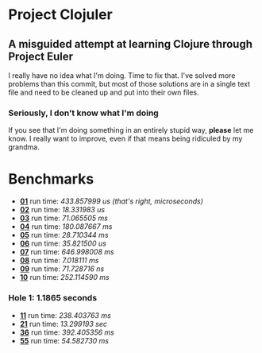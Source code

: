 Project Clojuler
================
A misguided attempt at learning Clojure through Project Euler
-------------------------------------------------------------

I really have no idea what I'm doing. Time to fix that.
I've solved more problems than this commit, but most of those solutions
are in a single text file and need to be cleaned up and put into their
own files.

### Seriously, I don't know what I'm doing

If you see that I'm doing something in an entirely stupid way,
**please** let me know. I really want to improve, even if that means
being ridiculed by my grandma.

Benchmarks
==========

+ [**01**](http://projecteuler.net/index.php?section=problems&id=1)  run time: *433.857999 us   (that's right, microseconds)*
+ [**02**](http://projecteuler.net/index.php?section=problems&id=2)  run time: *18.331983  us*
+ [**03**](http://projecteuler.net/index.php?section=problems&id=3)  run time: *71.065505  ms*
+ [**04**](http://projecteuler.net/index.php?section=problems&id=4)  run time: *180.087667 ms*
+ [**05**](http://projecteuler.net/index.php?section=problems&id=5)  run time: *28.710344  ms*
+ [**06**](http://projecteuler.net/index.php?section=problems&id=6)  run time: *35.821500  us*
+ [**07**](http://projecteuler.net/index.php?section=problems&id=7)  run time: *646.998008 ms*
+ [**08**](http://projecteuler.net/index.php?section=problems&id=8)  run time: *7.018111   ms*
+ [**09**](http://projecteuler.net/index.php?section=problems&id=9)  run time: *71.728716  ns*
+ [**10**](http://projecteuler.net/index.php?section=problems&id=10) run time: *252.114590 ms*
### Hole 1: 1.1865 seconds
+ [**11**](http://projecteuler.net/index.php?section=problems&id=11) run time: *238.403763 ms*
+ [**21**](http://projecteuler.net/index.php?section=problems&id=21) run time: *13.299193  sec*
+ [**36**](http://projecteuler.net/index.php?section=problems&id=36) run time: *392.405356 ms*
+ [**55**](http://projecteuler.net/index.php?section=problems&id=55) run time: *54.582730  ms*
